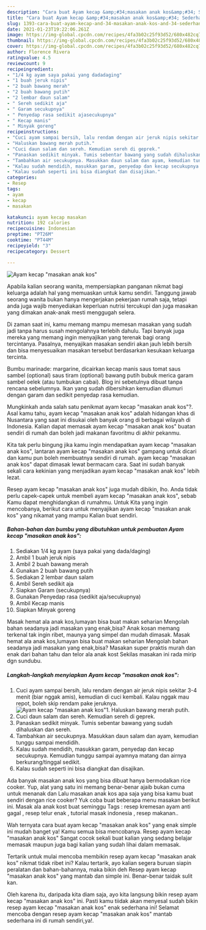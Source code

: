 ```yaml
---
description: "Cara buat Ayam kecap &amp;#34;masakan anak kos&amp;#34; Sederhana dan Mudah Dibuat"
title: "Cara buat Ayam kecap &amp;#34;masakan anak kos&amp;#34; Sederhana dan Mudah Dibuat"
slug: 1393-cara-buat-ayam-kecap-and-34-masakan-anak-kos-and-34-sederhana-dan-mudah-dibuat
date: 2021-01-23T19:22:06.261Z
image: https://img-global.cpcdn.com/recipes/4fa3b02c25f93d52/680x482cq70/ayam-kecap-masakan-anak-kos-foto-resep-utama.jpg
thumbnail: https://img-global.cpcdn.com/recipes/4fa3b02c25f93d52/680x482cq70/ayam-kecap-masakan-anak-kos-foto-resep-utama.jpg
cover: https://img-global.cpcdn.com/recipes/4fa3b02c25f93d52/680x482cq70/ayam-kecap-masakan-anak-kos-foto-resep-utama.jpg
author: Florence Rivera
ratingvalue: 4.5
reviewcount: 9
recipeingredient:
- "1/4 kg ayam saya pakai yang dadadaging"
- "1 buah jeruk nipis"
- "2 buah bawang merah"
- "2 buah bawang putih"
- "2 lembar daun salam"
- " Sereh sedikit aja"
- " Garam secukupnya"
- " Penyedap rasa sedikit ajasecukupnya"
- " Kecap manis"
- " Minyak goreng"
recipeinstructions:
- "Cuci ayam sampai bersih, lalu rendam dengan air jeruk nipis sekitar 3-4 menit (biar nggak amis), kemudian di cuci kembali. Kalau nggak mau repot, boleh skip rendam pake jeruknya."
- "Haluskan bawang merah putih."
- "Cuci daun salam dan sereh. Kemudian sereh di geprek."
- "Panaskan sedikit minyak. Tumis sebentar bawang yang sudah dihaluskan dan sereh."
- "Tambahkan air secukupnya. Masukkan daun salam dan ayam, kemudian tunggu sampai mendidih."
- "Kalau sudah mendidih, masukkan garam, penyedap dan kecap secukupnya. Kemudian tunggu sampai ayamnya matang dan airnya berkurang/tinggal sedikit."
- "Kalau sudah seperti ini bisa diangkat dan disajikan."
categories:
- Resep
tags:
- ayam
- kecap
- masakan

katakunci: ayam kecap masakan 
nutrition: 192 calories
recipecuisine: Indonesian
preptime: "PT26M"
cooktime: "PT44M"
recipeyield: "3"
recipecategory: Dessert

---
```



![Ayam kecap &#34;masakan anak kos&#34;](https://img-global.cpcdn.com/recipes/4fa3b02c25f93d52/680x482cq70/ayam-kecap-masakan-anak-kos-foto-resep-utama.jpg)

Apabila kalian seorang wanita, mempersiapkan panganan nikmat bagi keluarga adalah hal yang memuaskan untuk kamu sendiri. Tanggung jawab seorang  wanita bukan hanya mengerjakan pekerjaan rumah saja, tetapi anda juga wajib menyediakan keperluan nutrisi tercukupi dan juga masakan yang dimakan anak-anak mesti menggugah selera.

Di zaman  saat ini, kamu memang mampu memesan masakan yang sudah jadi tanpa harus susah mengolahnya terlebih dahulu. Tapi banyak juga mereka yang memang ingin menyajikan yang terenak bagi orang tercintanya. Pasalnya, menyajikan masakan sendiri akan jauh lebih bersih dan bisa menyesuaikan masakan tersebut berdasarkan kesukaan keluarga tercinta. 

Bumbu marinade: margarine, dicairkan kecap manis saus tomat saus sambel (optional) saus tiram (optional) bawang putih bubuk merica garam sambel oelek (atau tumbukan cabai). Blog ini sebetulnya dibuat tanpa rencana sebelumnya. Ikan yang sudah dibersihkan kemudian dilumuri dengan garam dan sedikit penyedap rasa kemudian.

Mungkinkah anda salah satu penikmat ayam kecap &#34;masakan anak kos&#34;?. Asal kamu tahu, ayam kecap &#34;masakan anak kos&#34; adalah hidangan khas di Nusantara yang saat ini disukai oleh banyak orang di berbagai wilayah di Indonesia. Kalian dapat memasak ayam kecap &#34;masakan anak kos&#34; buatan sendiri di rumah dan boleh jadi makanan favoritmu di akhir pekanmu.

Kita tak perlu bingung jika kamu ingin mendapatkan ayam kecap &#34;masakan anak kos&#34;, lantaran ayam kecap &#34;masakan anak kos&#34; gampang untuk dicari dan kamu pun boleh membuatnya sendiri di rumah. ayam kecap &#34;masakan anak kos&#34; dapat dimasak lewat bermacam cara. Saat ini sudah banyak sekali cara kekinian yang menjadikan ayam kecap &#34;masakan anak kos&#34; lebih lezat.

Resep ayam kecap &#34;masakan anak kos&#34; juga mudah dibikin, lho. Anda tidak perlu capek-capek untuk membeli ayam kecap &#34;masakan anak kos&#34;, sebab Kamu dapat menghidangkan di rumahmu. Untuk Kita yang ingin mencobanya, berikut cara untuk menyajikan ayam kecap &#34;masakan anak kos&#34; yang nikamat yang mampu Kalian buat sendiri.

<!--inarticleads1-->

##### Bahan-bahan dan bumbu yang dibutuhkan untuk pembuatan Ayam kecap &#34;masakan anak kos&#34;:

1. Sediakan 1/4 kg ayam (saya pakai yang dada/daging)
1. Ambil 1 buah jeruk nipis
1. Ambil 2 buah bawang merah
1. Gunakan 2 buah bawang putih
1. Sediakan 2 lembar daun salam
1. Ambil  Sereh sedikit aja
1. Siapkan  Garam (secukupnya)
1. Gunakan  Penyedap rasa (sedikit aja/secukupnya)
1. Ambil  Kecap manis
1. Siapkan  Minyak goreng


Masak hemat ala anak kos,lumayan bisa buat makan seharian Mengolah bahan seadanya jadi masakan yang enak,bisa? Anak kosan memang terkenal tak ingin ribet, maunya yang simpel dan mudah dimasak. Masak hemat ala anak kos,lumayan bisa buat makan seharian Mengolah bahan seadanya jadi masakan yang enak,bisa? Masakan super praktis murah dan enak dari bahan tahu dan telor ala anak kost Sekilas masakan ini rada mirip dgn sundubu. 

<!--inarticleads2-->

##### Langkah-langkah menyiapkan Ayam kecap &#34;masakan anak kos&#34;:

1. Cuci ayam sampai bersih, lalu rendam dengan air jeruk nipis sekitar 3-4 menit (biar nggak amis), kemudian di cuci kembali. Kalau nggak mau repot, boleh skip rendam pake jeruknya.
<img src="https://img-global.cpcdn.com/steps/f3d28d1859f36498/160x128cq70/ayam-kecap-masakan-anak-kos-langkah-memasak-1-foto.jpg" alt="Ayam kecap &#34;masakan anak kos&#34;">1. Haluskan bawang merah putih.
1. Cuci daun salam dan sereh. Kemudian sereh di geprek.
1. Panaskan sedikit minyak. Tumis sebentar bawang yang sudah dihaluskan dan sereh.
1. Tambahkan air secukupnya. Masukkan daun salam dan ayam, kemudian tunggu sampai mendidih.
1. Kalau sudah mendidih, masukkan garam, penyedap dan kecap secukupnya. Kemudian tunggu sampai ayamnya matang dan airnya berkurang/tinggal sedikit.
1. Kalau sudah seperti ini bisa diangkat dan disajikan.


Ada banyak masakan anak kos yang bisa dibuat hanya bermodalkan rice cooker. Yup, alat yang satu ini memang benar-benar ajaib bukan cuma untuk menanak dan Lalu masakan anak kos apa saja yang bisa kamu buat sendiri dengan rice cooker? Yuk coba buat beberapa menu masakan berikut ini. Masak ala anak kost buat seminggu Tags : resep kremesan ayam anti gagal , resep telur enak , tutorial masak indonesia , resep makanan.. 

Wah ternyata cara buat ayam kecap &#34;masakan anak kos&#34; yang enak simple ini mudah banget ya! Kamu semua bisa mencobanya. Resep ayam kecap &#34;masakan anak kos&#34; Sangat cocok sekali buat kalian yang sedang belajar memasak maupun juga bagi kalian yang sudah lihai dalam memasak.

Tertarik untuk mulai mencoba membikin resep ayam kecap &#34;masakan anak kos&#34; nikmat tidak ribet ini? Kalau tertarik, ayo kalian segera buruan siapin peralatan dan bahan-bahannya, maka bikin deh Resep ayam kecap &#34;masakan anak kos&#34; yang mantab dan simple ini. Benar-benar taidak sulit kan. 

Oleh karena itu, daripada kita diam saja, ayo kita langsung bikin resep ayam kecap &#34;masakan anak kos&#34; ini. Pasti kamu tiidak akan menyesal sudah bikin resep ayam kecap &#34;masakan anak kos&#34; enak sederhana ini! Selamat mencoba dengan resep ayam kecap &#34;masakan anak kos&#34; mantab sederhana ini di rumah sendiri,ya!.

